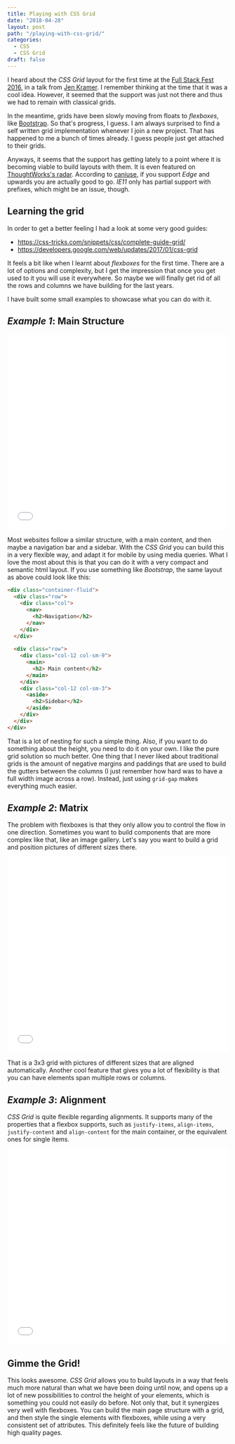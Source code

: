 ```yaml
---
title: Playing with CSS Grid
date: "2018-04-28"
layout: post
path: "/playing-with-css-grid/"
categories:
  - CSS
  - CSS Grid
draft: false
---
```


I heard about the _CSS Grid_ layout for the first time at the [Full Stack Fest 2016](https://2016.fullstackfest.com/), in a talk from [Jen Kramer](http://www.jenkramer.org/). I remember thinking at the time that it was a cool idea. However, it seemed that the support was just not there and thus we had to remain with classical grids.

In the meantime, grids have been slowly moving from floats to _flexboxes_, like [Bootstrap](https://getbootstrap.com/). So that's progress, I guess. I am always surprised to find a self written grid implementation whenever I join a new project. That has happened to me a bunch of times already. I guess people just get attached to their grids.

Anyways, it seems that the support has getting lately to a point where it is becoming viable to build layouts with them. It is even featured on [ThoughtWorks's radar](https://www.thoughtworks.com/radar/languages-and-frameworks/css-grid-layout). According to [caniuse](https://caniuse.com/#feat=css-grid), if you support _Edge_ and upwards you are actually good to go. _IE11_ only has partial support with prefixes, which might be an issue, though.

## Learning the grid

In order to get a better feeling I had a look at some very good guides:

- https://css-tricks.com/snippets/css/complete-guide-grid/
- https://developers.google.com/web/updates/2017/01/css-grid

It feels a bit like when I learnt about _flexboxes_ for the first time. There are a lot of options and complexity, but I get the impression that once you get used to it you will use it everywhere. So maybe we will finally get rid of all the rows and columns we have building for the last years.

I have built some small examples to showcase what you can do with it.

<!--more-->

## _Example 1_: Main Structure

<iframe height='445' scrolling='no' title='Main + Sidebar layout' src='//codepen.io/sirech/embed/wmLbby/?height=365&theme-id=0&default-tab=result&embed-version=2' frameborder='no' allowtransparency='true' allowfullscreen='true' style='width: 100%;'>See the Pen <a href='https://codepen.io/sirech/pen/wmLbby/'>Main + Sidebar layout</a> by Mario Fernández (<a href='https://codepen.io/sirech'>@sirech</a>) on <a href='https://codepen.io'>CodePen</a>.
</iframe>

Most websites follow a similar structure, with a main content, and then maybe a navigation bar and a sidebar. With the _CSS Grid_ you can build this in a very flexible way, and adapt it for mobile by using media queries. What I love the most about this is that you can do it with a very compact and semantic html layout. If you use something like _Bootstrap_, the same layout as above could look like this:

```html
<div class="container-fluid">
  <div class="row">
    <div class="col">
      <nav>
        <h2>Navigation</h2>
      </nav>
    </div>
  </div>
  
  <div class="row">
    <div class="col-12 col-sm-9">
      <main>
        <h2> Main content</h2>
      </main>
    </div>
    <div class="col-12 col-sm-3">
      <aside>
        <h2>Sidebar</h2>
      </aside>
    </div>
  </div>
</div>
```

That is a lot of nesting for such a simple thing. Also, if you want to do something about the height, you need to do it on your own. I like the pure grid solution so much better. One thing that I never liked about traditional grids is the amount of negative margins and paddings that are used to build the gutters between the columns (I just remember how hard was to have a full width image across a row). Instead, just using `grid-gap` makes everything much easier.

## _Example 2_: Matrix

The problem with flexboxes is that they only allow you to control the flow in one direction. Sometimes you want to build components that are more complex like that, like an image gallery. Let's say you want to build a grid and position pictures of different sizes there.

<iframe height='445' scrolling='no' title='3 by 3 Grid' src='//codepen.io/sirech/embed/mxZYQR/?height=438&theme-id=0&default-tab=result&embed-version=2' frameborder='no' allowtransparency='true' allowfullscreen='true' style='width: 100%;'>See the Pen <a href='https://codepen.io/sirech/pen/mxZYQR/'>3 by 3 Grid</a> by Mario Fernández (<a href='https://codepen.io/sirech'>@sirech</a>) on <a href='https://codepen.io'>CodePen</a>.
</iframe>

That is a 3x3 grid with pictures of different sizes that are aligned automatically. Another cool feature that gives you a lot of flexibility is that you can have elements span multiple rows or columns.

## _Example 3_: Alignment

_CSS Grid_ is quite flexible regarding alignments. It supports many of the properties that a flexbox supports, such as `justify-items`, `align-items`, `justify-content` and `align-content` for the main container, or the equivalent ones for single items.

<iframe height='445 scrolling='no' title='CSS Grid Alignment' src='//codepen.io/sirech/embed/aGpvWg/?height=265&theme-id=0&default-tab=result&embed-version=2' frameborder='no' allowtransparency='true' allowfullscreen='true' style='width: 100%;'>See the Pen <a href='https://codepen.io/sirech/pen/aGpvWg/'>CSS Grid Alignment</a> by Mario Fernández (<a href='https://codepen.io/sirech'>@sirech</a>) on <a href='https://codepen.io'>CodePen</a>.
</iframe>

## Gimme the Grid!

This looks awesome. _CSS Grid_ allows you to build layouts in a way that feels much more natural than what we have been doing until now, and opens up a lot of new possibilities to control the height of your elements, which is something you could not easily do before. Not only that, but it synergizes very well with flexboxes. You can build the main page structure with a grid, and then style the single elements with flexboxes, while using a very consistent set of attributes. This definitely feels like the future of building high quality pages.


